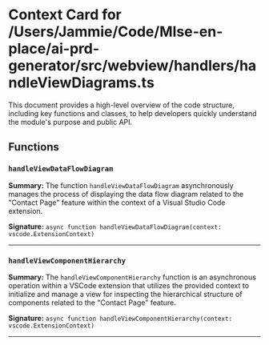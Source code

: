 # Context Card for /Users/Jammie/Code/MIse-en-place/ai-prd-generator/src/webview/handlers/handleViewDiagrams.ts

This document provides a high-level overview of the code structure, including key functions and classes, to help developers quickly understand the module's purpose and public API.

## Functions

### `handleViewDataFlowDiagram`

**Summary:** The function `handleViewDataFlowDiagram` asynchronously manages the process of displaying the data flow diagram related to the "Contact Page" feature within the context of a Visual Studio Code extension.

**Signature:** `async function handleViewDataFlowDiagram(context: vscode.ExtensionContext)`

---

### `handleViewComponentHierarchy`

**Summary:** The `handleViewComponentHierarchy` function is an asynchronous operation within a VSCode extension that utilizes the provided context to initialize and manage a view for inspecting the hierarchical structure of components related to the "Contact Page" feature.

**Signature:** `async function handleViewComponentHierarchy(context: vscode.ExtensionContext)`

---

